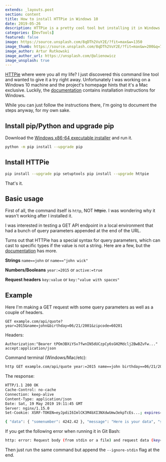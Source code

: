 ```yaml
---
extends: _layouts.post
section: content
title: How to install HTTPie in Windows 10
date: 2019-05-26
description: HTTPie is a pretty cool tool but installing it in Windows is not as straightforward as on the Mac.
categories: [DevTools]
featured: false
image: https://source.unsplash.com/8qDTh2VuY2E/?fit=max&w=1350
image_thumb: https://source.unsplash.com/8qDTh2VuY2E/?fit=max&w=200&q=75
image_author: Artur Rutkowski
image_author_url: https://unsplash.com/@alienowicz
image_unsplash: true
---
```


[HTTPie](https://httpie.org/) where were you all my life? I just discovered this command line tool and wanted to give it a try right away. Unfortunately I was working on a Windows 10 machine and the project's homepage hints that it's a Mac exclusive. Luckily, the [documentation](https://httpie.org/doc#windows-etc) contains installation instructions for Windows.

While you can just follow the instructions there, I'm going to document the steps anyway, for my own sake.

## Install pip/Python and upgrade pip

Download the [Windows x86-64 executable installer](https://www.python.org/downloads/windows/) and run it.

```bash
python -m pip install --upgrade pip
```
## Install HTTPie

```bash
pip install --upgrade pip setuptools pip install --upgrade httpie
```
That's it.

## Basic usage

First of all, the command itself is `http`, NOT ~~httpie~~. I was wondering why it wasn't working after I installed it.

I was interested in testing a GET API endpoint in a local environment that had a bunch of query parameters appended at the end of the URL.

Turns out that HTTPie has a special syntax for query parameters, which can cast to specific types if the value is not a string. Here are a few, but the [documentation](https://httpie.org/doc#querystring-parameters) has more.

**Strings** `name==john` or `name=="john wick"`

**Numbers/Booleans** `year:=2015` or `active:=true`

**Request headers** `key:value` or `key:"value with spaces"`

## Example

Here I'm making a GET request with some query parameters as well as a couple of headers.

`GET example.com/api/quote?year=2015&name=john&birthday=06/21/2001&zipcode=60201`

Headers:

`Authorization:"Bearer tPOm3BXiYSv7fwnIN5dUCzpCy6sGH2Mdclj2BwBZvFw..."`  
`accept:application/json`

Command terminal (Windows/Mac/etc):

```bash
http GET example.com/api/quote year:=2015 name==john birthday==06/21/2001 zipcode==60201 Authorization:"Bearer tPOm3BXiYSv7fwnIN5dUCzpCy6sGH2Mdclj2BwBZvFwbDhLrAh0NmvtnyF4fdR3CbqAAdPQMPbSFYKXk" accept:"application/json"
```

The response:

```bash
HTTP/1.1 200 OK 
Cache-Control: no-cache 
Connection: keep-alive 
Content-Type: application/json 
Date: Sat, 19 May 2019 19:11:45 GMT 
Server: nginx/1.15.0 
Set-Cookie: XSRF-TOKEN=eyJpdiI6ImlCK3M4bXI3NXdwUmw3ekpTcEs...; expires=Sat, 19-May-2019 21:11:45 GMT; Max-Age=7200; path=/ Set-Cookie: laravel_session=eyJpdiI6ImZYMm10djgwS29i...%3D; expires=Fri, 25-May-2019 07:11:45 GMT; Max-Age=216000; path=/; HttpOnly Transfer-Encoding: chunked

{ "data": { "somenumber": 4242.42 }, "message": "Here is your data", "success": true }
```

If you get the following error when running it in Git Bash:

```bash
http: error: Request body (from stdin or a file) and request data (key=value) cannot be mixed. Pass --ignore-stdin to let key/value take priority...
```

Then just run the same command but append the `--ignore-stdin` flag at the end.
